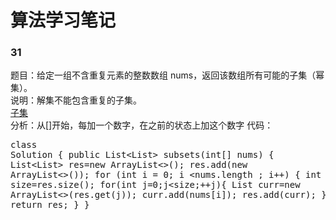 # 算法学习笔记 
### 31
题目：给定一组不含重复元素的整数数组 nums，返回该数组所有可能的子集（幂集）。  
说明：解集不能包含重复的子集。   
[子集](https://leetcode-cn.com/problems/subsets/description/)  
分析：从[]开始，每加一个数字，在之前的状态上加这个数字 
代码：<pre>class Solution {
    public List<List<Integer>> subsets(int[] nums) {
        List<List<Integer>> res=new ArrayList<>();
        res.add(new ArrayList<>());
        for (int i = 0; i <nums.length ; i++) {
            int size=res.size();
            for(int j=0;j<size;++j){
                List<Integer> curr=new ArrayList<>(res.get(j));
                curr.add(nums[i]);
                res.add(curr);
            }
        }
        return res;
    }
}</pre>